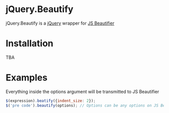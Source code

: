 # jQuery.Beautify

jQuery.Beautify is a [jQuery](jquery_link) wrapper for [JS Beautifier](jsbeautify_link)

# Installation

TBA

# Examples

Everything inside the options argument will be transmitted to JS Beautifier

```javascript
$(expression).beatify({indent_size: 2});
$('pre code').beautify(options); // Options can be any options on JS Beautifier
```

[jquery_link]: https://jquery.org/
[jsbeautify_link]: https://github.com/beautify-web/js-beautify
